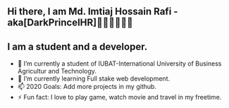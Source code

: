 ## Hi there, I am Md. Imtiaj Hossain Rafi - aka[DarkPrinceIHR]👋👋👋🧒🧒🧒

## I am a student and a developer.

- 🔭 I’m currently a student of IUBAT-International University of Business Agricultur and Technology.
- 🌱 I’m currently learning Full stake web development.
- 📫 2020 Goals: Add more projects in my github.
- ⚡ Fun fact: I love to play game, watch movie and travel in my freetime.


